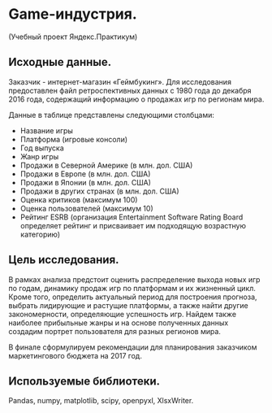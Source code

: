 # Game-индустрия.
(Учебный проект Яндекс.Практикум)

## Исходные данные.
Заказчик - интернет-магазин «Геймбукинг». Для исследования предоставлен файл ретроспективных данных с 1980 года до декабря 2016 года, содержащий информацию о продажах игр по регионам мира. 

Данные в таблице представлены следующими столбцами:

-   Название игры
-	Платформа (игровые консоли)
-	Год выпуска
-	Жанр игры
-	Продажи в Северной Америке (в млн. дол. США)
-	Продажи в Европе (в млн. дол. США)
-	Продажи в Японии (в млн. дол. США)
-	Продажи в других странах (в млн. дол. США)
-	Оценка критиков (максимум 100)
-	Оценка пользователей (максимум 10)
-	Рейтинг ESRB (организация Entertainment Software Rating Board определяет рейтинг и присваивает им подходящую возрастную категорию)

## Цель исследования.
    
В рамках анализа предстоит оценить распределение выхода новых игр по годам, динамику продаж игр по платформам и их жизненный цикл. Кроме того, определить актуальный период для построения прогноза, выбрать лидирующие и растущие платформы, а также найти другие закономерности, определяющие успешность игр. Найдем также наиболее прибыльные жанры и на основе полученных данных создадим портрет пользователя для разных регионов мира.
    
В финале сформулируем рекомендации для планирования заказчиком маркетингового бюджета на 2017 год.

## Используемые библиотеки. 
Pandas, numpy, matplotlib, scipy, openpyxl, XlsxWriter.
